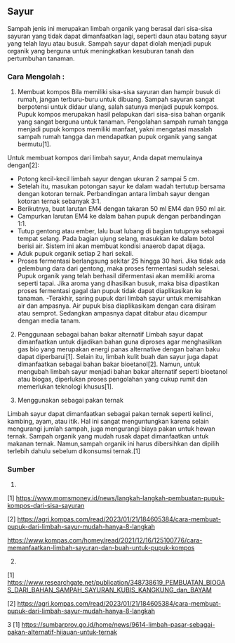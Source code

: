 ## Sayur
Sampah jenis ini merupakan limbah organik yang berasal dari sisa-sisa sayuran yang tidak dapat dimanfaatkan lagi, seperti daun atau batang sayur yang telah layu atau busuk. Sampah sayur dapat diolah menjadi pupuk organik yang berguna untuk meningkatkan kesuburan tanah dan pertumbuhan tanaman.

### Cara Mengolah :
1. Membuat kompos
Bila memiliki sisa-sisa sayuran dan hampir busuk di rumah, jangan terburu-buru untuk dibuang. Sampah sayuran sangat berpotensi untuk didaur ulang, salah satunya menjadi pupuk kompos. Pupuk kompos merupakan hasil pelapukan dari sisa-sisa bahan organik yang sangat berguna untuk tanaman. Pengolahan sampah rumah tangga menjadi pupuk kompos memiliki manfaat, yakni mengatasi masalah sampah rumah tangga dan mendapatkan pupuk organik yang sangat bermutu[1]. 

Untuk membuat kompos dari limbah sayur, Anda dapat memulainya dengan[2]:
- Potong kecil-kecil limbah sayur dengan ukuran 2 sampai 5 cm. 
- Setelah itu, masukan potongan sayur ke dalam wadah tertutup bersama dengan kotoran ternak. Perbandingan antara limbah sayur dengan kotoran ternak sebanyak 3:1. 
- Berikutnya, buat larutan EM4 dengan takaran 50 ml EM4 dan 950 ml air. 
- Campurkan larutan EM4 ke dalam bahan pupuk dengan perbandingan 1:1. 
- Tutup gentong atau ember, lalu buat lubang di bagian tutupnya sebagai tempat selang. Pada bagian ujung selang, masukkan ke dalam botol berisi air. Sistem ini akan membuat kondisi anaerob dapat dijaga. 
- Aduk pupuk organik setiap 2 hari sekali. 
- Proses fermentasi berlangsung sekitar 25 hingga 30 hari. Jika tidak ada gelembung dara dari gentong, maka proses fermentasi sudah selesai. Pupuk organik yang telah berhasil difermentasi akan memiliki aroma seperti tapai. Jika aroma yang dihasilkan busuk, maka bisa dipastikan proses fermentasi gagal dan pupuk tidak dapat diaplikasikan ke tanaman. 
-Terakhir, saring pupuk dari limbah sayur untuk memisahkan air dan ampasnya. Air pupuk bisa diaplikasikam dengan cara disiram atau semprot. Sedangkan ampasnya dapat ditabur atau dicampur dengan media tanam.

2. Penggunaan sebagai bahan bakar alternatif
Limbah sayur dapat dimanfaatkan untuk dijadikan bahan guna diproses agar menghasilkan gas bio yang merupakan energi panas alternative dengan bahan baku dapat diperbarui[1]. Selain itu, limbah kulit buah dan sayur juga dapat dimanfaatkan sebagai bahan bakar bioetanol[2]. Namun, untuk mengubah limbah sayur menjadi bahan bakar alternatif seperti bioetanol atau biogas, diperlukan proses pengolahan yang cukup rumit dan memerlukan teknologi khusus[1].

3. Menggunakan sebagai pakan ternak
<!-- Limbah sayur dapat dimanfaatkan sebagai pakan ternak ruminansia seperti sapi dan kambing[1]. Beberapa jenis limbah sayuran pasar yang dapat digunakan sebagai pakan ternak ruminansia diantaranya adalah bayam, kangkung, kubis, kecamba kacang hijau, daun kembang kol, kulit jagung, klobot jagung dan daun singkong[2]. Limbah sayuran pasar yang dominan ada di pasar antara lain kol, caisim, daun kembang kol, kulit toge, serta sawi putih1. Selain itu, limbah sayuran juga dapat diolah menjadi wafer pakan ternak yang berkualitas dan mudah disajikan serta disukai ternak[3]. -->
Limbah sayur dapat dimanfaatkan sebagai pakan ternak seperti kelinci, kambing, ayam, atau itik. Hal ini sangat menguntungkan karena selain mengurangi jumlah sampah, juga mengurangi biaya pakan untuk hewan ternak. Sampah organik yang mudah rusak dapat dimanfaatkan untuk makanan ternak. Namun,sampah organik ini harus dibersihkan dan dipilih terlebih dahulu sebelum dikonsumsi ternak.[1]

### Sumber

1. 
[1] https://www.momsmoney.id/news/langkah-langkah-pembuatan-pupuk-kompos-dari-sisa-sayuran

[2] https://agri.kompas.com/read/2023/01/21/184605384/cara-membuat-pupuk-dari-limbah-sayur-mudah-hanya-8-langkah

https://www.kompas.com/homey/read/2021/12/16/125100776/cara-memanfaatkan-limbah-sayuran-dan-buah-untuk-pupuk-kompos

2.
[1] https://www.researchgate.net/publication/348738619_PEMBUATAN_BIOGAS_DARI_BAHAN_SAMPAH_SAYURAN_KUBIS_KANGKUNG_dan_BAYAM

[2] https://agri.kompas.com/read/2023/01/21/184605384/cara-membuat-pupuk-dari-limbah-sayur-mudah-hanya-8-langkah

3
[1] https://sumbarprov.go.id/home/news/9614-limbah-pasar-sebagai-pakan-alternatif-hijauan-untuk-ternak

